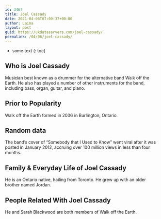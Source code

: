 ```yaml
---
id: 3467
title: Joel Cassady
date: 2021-04-06T07:00:37+00:00
author: Laima
layout: post
guid: https://ukdataservers.com/joel-cassady/
permalink: /04/06/joel-cassady/
---
```


* some text
{: toc}


## Who is Joel Cassady
                  
                  
                  
Musician best known as a drummer for the alternative band Walk off the Earth. He also has played a number of other instruments for the band, including bass, organ, guitar, and piano.
                  
              
            
              
            
                
                
                
## Prior to Popularity
                  
                  
                  
Walk off the Earth formed in 2006 in Burlington, Ontario.
                  
              
            
              
            
                
                
                
## Random data
                  
                  
                  
The band&#8217;s cover of &#8220;Somebody that I Used to Know&#8221; went viral after it was posted in January 2012, accruing over 100 million views in less than four months.
                  
              
            
              
            
                
                
                
## Family & Everyday Life of Joel Cassady
                  
                  
                  
He is an Ontario native, hailing from Toronto. He grew up with an older brother named Jordan.
                  
              
            
              
            
                
                
                
## People Related With Joel Cassady
                  
                  
                  
He and Sarah Blackwood are both members of Walk off the Earth.
                  
              
            
              
            
                
              
            
              
              
            
            
              
            
          
          
          